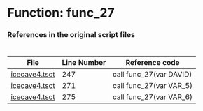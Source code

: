 # Function: func_27
### References in the original script files

#

| File | Line Number | Reference code |
| --- | --- | --- |
| [icecave4.tsct](../../../out/icecave4.tsct#L247) | 247 | call func_27(var DAVID) |
| [icecave4.tsct](../../../out/icecave4.tsct#L271) | 271 | call func_27(var VAR_5) |
| [icecave4.tsct](../../../out/icecave4.tsct#L275) | 275 | call func_27(var VAR_6) |
